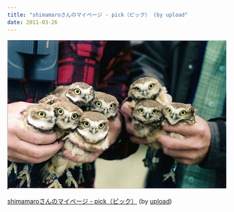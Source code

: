```yaml
---
title: "shimamaroさんのマイページ - pick（ピック） (by upload"
date: 2011-03-26
---
```


![2011-03-26-qtddji8p.jpeg](/images/2011-03-26-qtddji8p.jpeg)

<p><a href="http://www.flickr.com/photos/shimamaro/4648534579/sizes/o/in/photostream/">shimamaroさんのマイページ - pick（ピック）</a> (by <a href="http://flickr.com/photos/upload">upload</a>)</p>